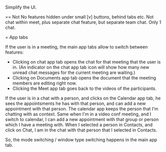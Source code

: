 <!--
SPDX-FileCopyrightText: 2024 Mustang GmbH <contact@mustang.im>>

SPDX-License-Identifier: EUPL-1.2
-->

Simplify the UI.

== Not
No features hidden under small [v] buttons, behind tabs etc.
Not chat within meet, plus separate chat feature, but separate team chat. Only 1 chat.

= App tabs

If the user is in a meeting, the main app tabs allow to switch between features:
* Clicking on chat app tab opens the chat for that meeting that the user is in.
  (An indicator on the chat app tab icon will show how many new unread chat messages for the current meeting are waiting.)
* Clicking on Documents app tab opens the document that the meeting members are editing right now.
* Clicking the Meet app tab goes back to the videos of the participants.

If the user is in a chat with a person, and clicks on the Calendar app tab, he sees the appointsments he has with that person, and can add a new appointment
with that person. The calendar app keeps the person that I'm chatting with as context.
Same when I'm in a video conf meeting, and I switch to calendar, I can add a new appointment with that group or person which I have a meeting with.
When I selected a person in Contacts, and click on Chat, I am in the chat with that person that I selected in Contacts.

So, the mode switching / window type switching happens in the main app tab.
